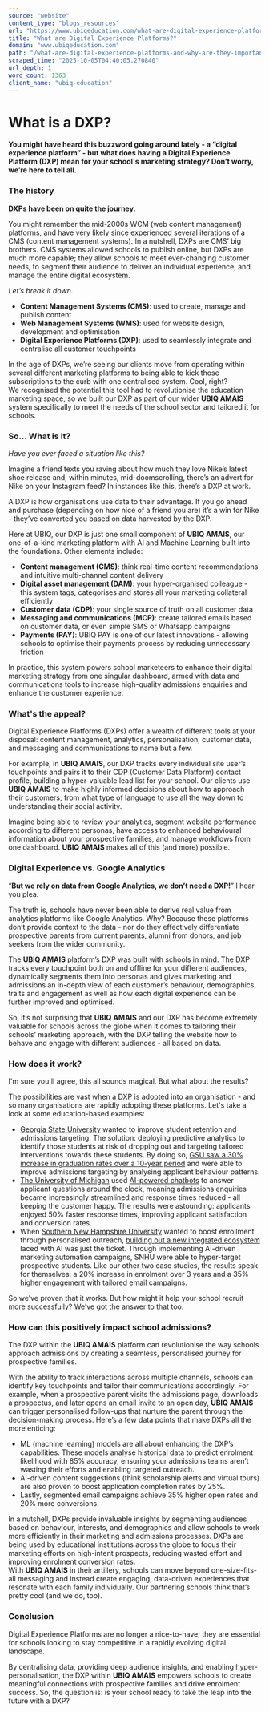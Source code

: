 ```yaml
---
source: "website"
content_type: "blogs_resources"
url: "https://www.ubiqeducation.com/what-are-digital-experience-platforms-and-why-are-they-important"
title: "What are Digital Experience Platforms?"
domain: "www.ubiqeducation.com"
path: "/what-are-digital-experience-platforms-and-why-are-they-important"
scraped_time: "2025-10-05T04:40:05.270840"
url_depth: 1
word_count: 1363
client_name: "ubiq-education"
---
```


# What is a DXP?

**You might have heard this buzzword going around lately - a “digital experience platform” - but what does having a Digital Experience Platform (DXP) mean for your school's marketing strategy? Don’t worry, we’re here to tell all.**

### The history

**DXPs have been on quite the journey.**

You might remember the mid-2000s WCM (web content management) platforms, and have very likely since experienced several iterations of a CMS (content management systems). In a nutshell, DXPs are CMS’ big brothers. CMS systems allowed schools to publish online, but DXPs are much more capable; they allow schools to meet ever-changing customer needs, to segment their audience to deliver an individual experience, and manage the entire digital ecosystem.

_Let’s break it down._

*   **Content Management Systems (CMS)**: used to create, manage and publish content
*   **Web Management Systems (WMS)**: used for website design, development and optimisation
*   **Digital Experience Platforms (DXP)**: used to seamlessly integrate and centralise all customer touchpoints

In the age of DXPs, we’re seeing our clients move from operating within several different marketing platforms to being able to kick those subscriptions to the curb with one centralised system. Cool, right?  
We recognised the potential this tool had to revolutionise the education marketing space, so we built our DXP as part of our wider **UBIQ AMAIS** system specifically to meet the needs of the school sector and tailored it for schools.

### So... What is it?

_Have you ever faced a situation like this?_

Imagine a friend texts you raving about how much they love Nike’s latest shoe release and, within minutes, mid-doomscrolling, there’s an advert for Nike on your Instagram feed? In instances like this, there’s a DXP at work.

A DXP is how organisations use data to their advantage. If you go ahead and purchase (depending on how nice of a friend you are) it’s a win for Nike - they’ve converted you based on data harvested by the DXP.

Here at UBIQ, our DXP is just one small component of **UBIQ AMAIS**, our one-of-a-kind marketing platform with AI and Machine Learning built into the foundations. Other elements include:

*   **Content management (CMS)**: think real-time content recommendations and intuitive multi-channel content delivery
*   **Digital asset management (DAM)**: your hyper-organised colleague - this system tags, categorises and stores all your marketing collateral efficiently
*   **Customer data (CDP)**: your single source of truth on all customer data
*   **Messaging and communications (MCP)**: create tailored emails based on customer data, or even simple SMS or Whatsapp campaigns
*   **Payments (PAY)**: UBIQ PAY is one of our latest innovations - allowing schools to optimise their payments process by reducing unnecessary friction

In practice, this system powers school marketeers to enhance their digital marketing strategy from one singular dashboard, armed with data and communications tools to increase high-quality admissions enquiries and enhance the customer experience.

### What's the appeal?

Digital Experience Platforms (DXPs) offer a wealth of different tools at your disposal: content management, analytics, personalisation, customer data, and messaging and communications to name but a few.

For example, in **UBIQ AMAIS**, our DXP tracks every individual site user’s touchpoints and pairs it to their CDP (Customer Data Platform) contact profile, building a hyper-valuable lead list for your school. Our clients use **UBIQ AMAIS** to make highly informed decisions about how to approach their customers, from what type of language to use all the way down to understanding their social activity.

Imagine being able to review your analytics, segment website performance according to different personas, have access to enhanced behavioural information about your prospective families, and manage workflows from one dashboard. **UBIQ AMAIS** makes all of this (and more) possible.

### Digital Experience vs. Google Analytics

“**But we rely on data from Google Analytics, we don’t need a DXP!**” I hear you plea.

The truth is, schools have never been able to derive real value from analytics platforms like Google Analytics. Why? Because these platforms don’t provide context to the data - nor do they effectively differentiate prospective parents from current parents, alumni from donors, and job seekers from the wider community.

The **UBIQ AMAIS** platform’s DXP was built with schools in mind. The DXP tracks every touchpoint both on and offline for your different audiences, dynamically segments them into personas and gives marketing and admissions an in-depth view of each customer’s behaviour, demographics, traits and engagement as well as how each digital experience can be further improved and optimised.

So, it’s not surprising that **UBIQ AMAIS** and our DXP has become extremely valuable for schools across the globe when it comes to tailoring their schools’ marketing approach, with the DXP telling the website how to behave and engage with different audiences - all based on data.

### How does it work?

I'm sure you'll agree, this all sounds magical. But what about the results?

The possibilities are vast when a DXP is adopted into an organisation - and so many organisations are rapidly adopting these platforms. Let's take a look at some education-based examples:

*   [Georgia State University](http://www.gsu.edu) wanted to improve student retention and admissions targeting. The solution: deploying predictive analytics to identify those students at risk of dropping out and targeting tailored interventions towards these students. By doing so, [GSU saw a 30% increase in graduation rates over a 10-year period](https://success.gsu.edu/approach/) and were able to improve admissions targeting by analysing applicant behaviour patterns.
*   [The University of Michigan](https://umich.edu) used [AI-powered chatbots](https://er.educause.edu/articles/2024/2/how-and-why-the-university-of-michigan-built-its-own-closed-generative-ai-tools) to answer applicant questions around the clock, meaning admissions enquiries became increasingly streamlined and response times reduced - all keeping the customer happy. The results were astounding: applicants enjoyed 50% faster response times, improving applicant satisfaction and conversion rates.
*   When [Southern New Hampshire University](https://www.snhu.edu) wanted to boost enrollment through personalised outreach, [building out a new integrated ecosystem](https://higher.digital/wp-content/uploads/2021/11/HD-SNHU-CaseStudy.pdf) laced with AI was just the ticket. Through implementing AI-driven marketing automation campaigns, SNHU were able to hyper-target prospective students. Like our other two case studies, the results speak for themselves: a 20% increase in enrolment over 3 years and a 35% higher engagement with tailored email campaigns.

So we’ve proven that it works. But how might it help your school recruit more successfully? We’ve got the answer to that too.

### How can this positively impact school admissions?

The DXP within the **UBIQ AMAIS** platform can revolutionise the way schools approach admissions by creating a seamless, personalised journey for prospective families.

With the ability to track interactions across multiple channels, schools can identify key touchpoints and tailor their communications accordingly. For example, when a prospective parent visits the admissions page, downloads a prospectus, and later opens an email invite to an open day, **UBIQ AMAIS** can trigger personalised follow-ups that nurture the parent through the decision-making process. Here’s a few data points that make DXPs all the more enticing:

*   ML (machine learning) models are all about enhancing the DXP’s capabilities. These models analyse historical data to predict enrolment likelihood with 85% accuracy, ensuring your admissions teams aren’t wasting their efforts and enabling targeted outreach.
*   AI-driven content suggestions (think scholarship alerts and virtual tours) are also proven to boost application completion rates by 25%.
*   Lastly, segmented email campaigns achieve 35% higher open rates and 20% more conversions.

In a nutshell, DXPs provide invaluable insights by segmenting audiences based on behaviour, interests, and demographics and allow schools to work more efficiently in their marketing and admissions processes. DXPs are being used by educational institutions across the globe to focus their marketing efforts on high-intent prospects, reducing wasted effort and improving enrolment conversion rates.  
With **UBIQ AMAIS** in their artillery, schools can move beyond one-size-fits-all messaging and instead create engaging, data-driven experiences that resonate with each family individually. Our partnering schools think that’s pretty cool (and we do, too).

### Conclusion

Digital Experience Platforms are no longer a nice-to-have; they are essential for schools looking to stay competitive in a rapidly evolving digital landscape.

By centralising data, providing deep audience insights, and enabling hyper-personalisation, the DXP within **UBIQ AMAIS** empowers schools to create meaningful connections with prospective families and drive enrolment success. So, the question is: is your school ready to take the leap into the future with a DXP?